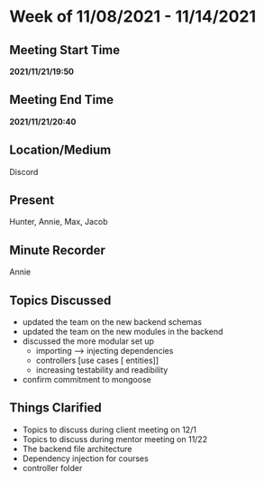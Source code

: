 # Week of 11/08/2021 - 11/14/2021

## Meeting Start Time

**2021/11/21/19:50**

## Meeting End Time

**2021/11/21/20:40**

## Location/Medium

Discord

## Present

Hunter, Annie, Max, Jacob

## Minute Recorder

Annie

## Topics Discussed

- updated the team on the new backend schemas
- updated the team on the new modules in the backend
- discussed the more modular set up
  - importing --> injecting dependencies
  - controllers [use cases [ entities]]
  - increasing testability and readibility
- confirm commitment to mongoose

## Things Clarified

- Topics to discuss during client meeting on 12/1
- Topics to discuss during mentor meeting on 11/22
- The backend file architecture
- Dependency injection for courses 
- controller folder

